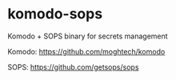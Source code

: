 # komodo-sops
Komodo + SOPS binary for secrets management

Komodo: https://github.com/moghtech/komodo

SOPS: https://github.com/getsops/sops
